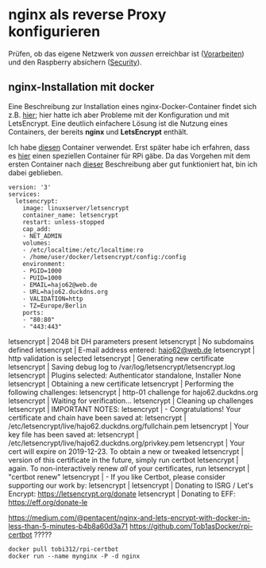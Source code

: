 # nginx als reverse Proxy konfigurieren

Prüfen, ob das eigene Netzwerk von *aussen* erreichbar ist ([Vorarbeiten](./fritzbox.md)) und den Raspberry absichern ([Security](security.md)).

## nginx-Installation mit docker
Eine Beschreibung zur Installation eines nginx-Docker-Container findet sich z.B.  [hier](https://blog.docker.com/2015/04/tips-for-deploying-nginx-official-image-with-docker); hier hatte ich aber Probleme mit der Konfiguration und mit LetsEncrypt. Eine deutlich einfachere Lösung ist die Nutzung eines Containers, der bereits **nginx** und **LetsEncrypt** enthält.  

Ich habe [diesen](https://github.com/linuxserver/docker-letsencrypt) Container verwendet. Erst später habe ich erfahren, dass es [hier](https://github.com/linuxserver/docker-letsencrypt-armhf) einen speziellen Container für RPi gäbe. Da das Vorgehen mit dem ersten Container nach [dieser](https://community.home-assistant.io/t/nginx-reverse-proxy-set-up-guide-docker) Beschreibung aber gut funktioniert hat, bin ich dabei geblieben.



```
version: '3'
services:
  letsencrypt:
    image: linuxserver/letsencrypt
    container_name: letsencrypt
    restart: unless-stopped
    cap_add:
    - NET_ADMIN
    volumes:
    - /etc/localtime:/etc/localtime:ro
    - /home/user/docker/letsencrypt/config:/config
    environment:
    - PGID=1000
    - PUID=1000
    - EMAIL=hajo62@web.de
    - URL=hajo62.duckdns.org
    - VALIDATION=http
    - TZ=Europe/Berlin
    ports:
    - "80:80"
    - "443:443"
```


letsencrypt    | 2048 bit DH parameters present
letsencrypt    | No subdomains defined
letsencrypt    | E-mail address entered: hajo62@web.de
letsencrypt    | http validation is selected
letsencrypt    | Generating new certificate
letsencrypt    | Saving debug log to /var/log/letsencrypt/letsencrypt.log
letsencrypt    | Plugins selected: Authenticator standalone, Installer None
letsencrypt    | Obtaining a new certificate
letsencrypt    | Performing the following challenges:
letsencrypt    | http-01 challenge for hajo62.duckdns.org
letsencrypt    | Waiting for verification...
letsencrypt    | Cleaning up challenges
letsencrypt    | IMPORTANT NOTES:
letsencrypt    |  - Congratulations! Your certificate and chain have been saved at:
letsencrypt    |    /etc/letsencrypt/live/hajo62.duckdns.org/fullchain.pem
letsencrypt    |    Your key file has been saved at:
letsencrypt    |    /etc/letsencrypt/live/hajo62.duckdns.org/privkey.pem
letsencrypt    |    Your cert will expire on 2019-12-23. To obtain a new or tweaked
letsencrypt    |    version of this certificate in the future, simply run certbot
letsencrypt    |    again. To non-interactively renew *all* of your certificates, run
letsencrypt    |    "certbot renew"
letsencrypt    |  - If you like Certbot, please consider supporting our work by:
letsencrypt    |
letsencrypt    |    Donating to ISRG / Let's Encrypt:   https://letsencrypt.org/donate
letsencrypt    |    Donating to EFF:                    https://eff.org/donate-le









https://medium.com/@pentacent/nginx-and-lets-encrypt-with-docker-in-less-than-5-minutes-b4b8a60d3a71
https://github.com/Tob1asDocker/rpi-certbot
?????
```
docker pull tobi312/rpi-certbot
docker run --name mynginx -P -d nginx
```
